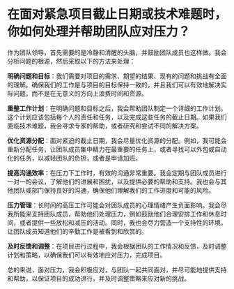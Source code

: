 # 在面对紧急项目截止日期或技术难题时，你如何处理并帮助团队应对压力？

作为团队领导，首先需要的是冷静和清醒的头脑，并鼓励团队成员也这样做。我会分析问题的根源，然后采取以下的方法来处理：

**明确问题和目标**：我们需要对项目的需求、期望的结果、现有的问题和挑战有全面的理解。确保我们的工作是与项目的目标保持一致的，并且我们可以有效地解决实际问题，而不是在无意义的方向上浪费时间和资源。

**重整工作计划**：在明确问题和目标之后，我会帮助团队制定一个详细的工作计划。这个计划应该包括每个人的责任和任务，以及完成这些任务的截止日期。如果我们面临技术难题，我会寻求专家的帮助，或者研究和尝试不同的解决方案。

**优化资源分配**：面对紧迫的截止日期，我会尽量优化资源的分配。例如，我可能会重新分配任务，让团队成员集中精力在最重要的任务上，或者寻找可以外包或自动化的任务，以减轻团队的负担，或者是申请加班。

**提高沟通效率**：在压力下工作时，有效的沟通非常重要。我会定期与团队成员进行一对一的会议，了解他们的进展和困扰，以及提供必要的帮助和支持。我也会与其他团队或部门保持良好的沟通，确保他们理解我们的工作进度和可能的风险。

**压力管理**：长时间的高压工作可能会对团队成员的心理情绪产生负面影响。我会尽我所能来支持团队成员，帮助他们处理压力，例如鼓励他们合理安排工作和休息时间，或者提供一些放松和减压的活动。同时，我也会尽力营造一个支持性的环境，让团队成员知道他们的辛勤工作是被看到和欣赏的。

**及时反馈和调整**：在项目进行过程中，我会根据团队的工作情况和反馈，及时调整计划和策略，以确保我们可以有效地应对压力，完成项目。

总的来说，面对压力，我会积极应对，与团队一起共同面对，并尽可能地提供支持和帮助，以保证项目的成功进行，并及时调整策略来应对新的挑战。
